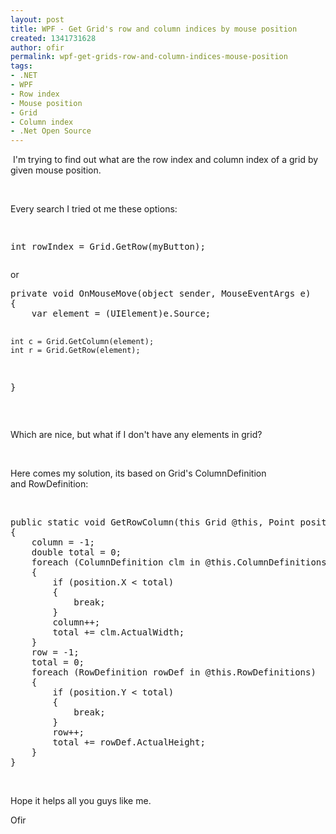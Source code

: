 ```yaml
---
layout: post
title: WPF - Get Grid's row and column indices by mouse position
created: 1341731628
author: ofir
permalink: wpf-get-grids-row-and-column-indices-mouse-position
tags:
- .NET
- WPF
- Row index
- Mouse position
- Grid
- Column index
- .Net Open Source
---
```

<p>&nbsp;I'm trying to find out what are the row index and column index of a grid by given mouse position.</p>
<p>&nbsp;</p>
<p>Every search I tried ot me these options:</p>
<pre title="code" class="brush: csharp;">

int rowIndex = Grid.GetRow(myButton);</pre>
<p>or</p>
<pre title="code" class="brush: csharp;">
private void OnMouseMove(object sender, MouseEventArgs e)
{
    var element = (UIElement)e.Source;

    int c = Grid.GetColumn(element);
    int r = Grid.GetRow(element);
}</pre>
<p>&nbsp;</p>
<p>Which are nice, but what if I don't have any elements in grid?</p>
<p>&nbsp;</p>
<p>Here comes my solution, its based on Grid's ColumnDefinition and&nbsp;RowDefinition:</p>
<p>&nbsp;</p>
<pre title="code" class="brush: csharp;">
public static void GetRowColumn(this Grid @this, Point position, out int row, out int column)
{
    column = -1;
    double total = 0;
    foreach (ColumnDefinition clm in @this.ColumnDefinitions)
    {
        if (position.X &lt; total)
        {
            break;
        }
        column++;
        total += clm.ActualWidth;
    }
    row = -1;
    total = 0;
    foreach (RowDefinition rowDef in @this.RowDefinitions)
    {
        if (position.Y &lt; total)
        {
            break;
        }
        row++;
        total += rowDef.ActualHeight;
    }
}</pre>
<p>&nbsp;</p>
<p>Hope it helps all you guys like me.</p>
<p>Ofir</p>
<p>&nbsp;</p>
